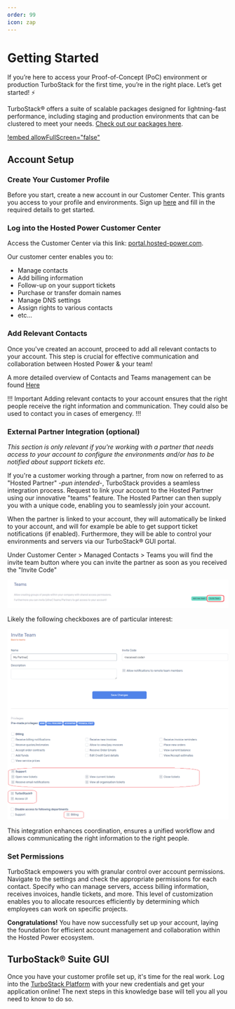 ```yaml
---
order: 99
icon: zap
---
```


# Getting Started

If you’re here to access your Proof-of-Concept (PoC) environment or production TurboStack for the first time, you’re in the right place. Let’s get started! ⚡️

TurboStack® offers a suite of scalable packages designed for lightning-fast performance, including staging and production environments that can be clustered to meet your needs. [Check out our packages here](https://www.hosted-power.com/en/turbostack#our-packages).

[!embed allowFullScreen="false"](https://player.vimeo.com/video/1054418669?title=0&amp;byline=0&amp;portrait=0&amp;badge=0&amp;autopause=0&amp;player_id=0&amp;app_id=58479)

## Account Setup

### Create Your Customer Profile
Before you start, create a new account in our Customer Center. This grants you access to your profile and environments. Sign up [here](https://portal.hosted-power.com/signup/) and fill in the required details to get started.

### Log into the Hosted Power Customer Center
Access the Customer Center via this link: [portal.hosted-power.com](https://portal.hosted-power.com/ "Hosted Power Customer Center").

Our customer center enables you to:

* Manage contacts
* Add billing information
* Follow-up on your support tickets
* Purchase or transfer domain names
* Manage DNS settings
* Assign rights to various contacts
* etc...

### Add Relevant Contacts
Once you've created an account, proceed to add all relevant contacts to your account. This step is crucial for effective communication and collaboration between Hosted Power & your team!

A more detailed overview of Contacts and Teams management can be found [Here](https://docs.turbostack.app/customer-center/contacts/ "Here")

!!! Important
Adding relevant contacts to your account ensures that the right people receive the right information and communication. They could also be used to contact you in cases of emergency.
!!!

### External Partner Integration (optional)
*This section is only relevant if you're working with a partner that needs access to your account to configure the environments and/or has to be notified about support tickets etc.*

If you're a customer working through a partner, from now on referred to as "Hosted Partner" -*pun intended*-, TurboStack provides a seamless integration process. Request to link your account to the Hosted Partner using our innovative "teams" feature. The Hosted Partner can then supply you with a unique code, enabling you to seamlessly join your account.

When the partner is linked to your account, they will automatically be linked to your account, and will for example be able to get support ticket notifications (if enabled). Furthermore, they will be able to control your environments and servers via our TurboStack® GUI portal.

Under Customer Center > Managed Contacts > Teams you will find the invite team button where you can invite the partner as soon as you received the "Invite Code"

![1715862802209](image/readme/1715862802209.png)

Likely the following checkboxes are of particular interest:

![TurboStack Permissions](image/readme/1715863199073.png "TurboStack Permissions")

This integration enhances coordination, ensures a unified workflow and allows communicating the right information to the right people.

### Set Permissions

TurboStack empowers you with granular control over account permissions. Navigate to the settings and check the appropriate permissions for each contact. Specify who can manage servers, access billing information, receives invoices, handle tickets, and more. This level of customization enables you to allocate resources efficiently by determining which employees can work on specific projects.

**Congratulations!** You have now successfully set up your account, laying the foundation for efficient account management and collaboration within the Hosted Power ecosystem.

## TurboStack® Suite GUI

Once you have your customer profile set up, it's time for the real work. Log into the [TurboStack Platform](https://my.turbostack.app "TurboStack Platform") with your new credentials and get your application online! The next steps in this knowledge base will tell you all you need to know to do so.



